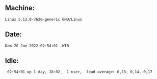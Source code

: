 ## Machine:
```
Linux 5.13.0-7620-generic GNU/Linux
```
## Date:
```
Kam 20 Jan 2022 02:54:01  WIB
```
## Idle:
```
 02:54:01 up 1 day, 18:02,  1 user,  load average: 0,13, 0,14, 0,17
```
